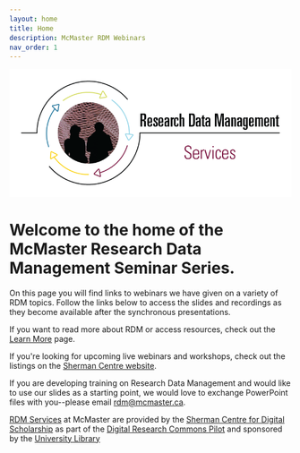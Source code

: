 ```yaml
---
layout: home
title: Home
description: McMaster RDM Webinars
nav_order: 1
---
```


<img alt="McMaster Research Data Management Services graphic" style="border-width:0" src="assets/img/RDM-graphic-services-logo.png">

# Welcome to the home of the McMaster Research Data Management Seminar Series.

On this page you will find links to webinars we have given on a variety of RDM topics. Follow the links below to access the slides and recordings as they become available after the synchronous presentations.

If you want to read more about RDM or access resources, check out the [Learn More](learn-more) page.

If you're looking for upcoming live webinars and workshops, check out the listings on the [Sherman Centre website](https://scds.ca/events/dmds/2021-2022-2/).

If you are developing training on Research Data Management and would like to use our slides as a starting point, we would love to exchange PowerPoint files with you--please email [rdm@mcmaster.ca](mailto:rdm@mcmaster.ca).

[RDM Services](https://rdm.mcmaster.ca) at McMaster are provided by the [Sherman Centre for Digital Scholarship](https://scds.ca/) as part of the [Digital Research Commons Pilot](http://askresearch.mcmaster.ca) and sponsored by the [University Library](https://library.mcmaster.ca/)
